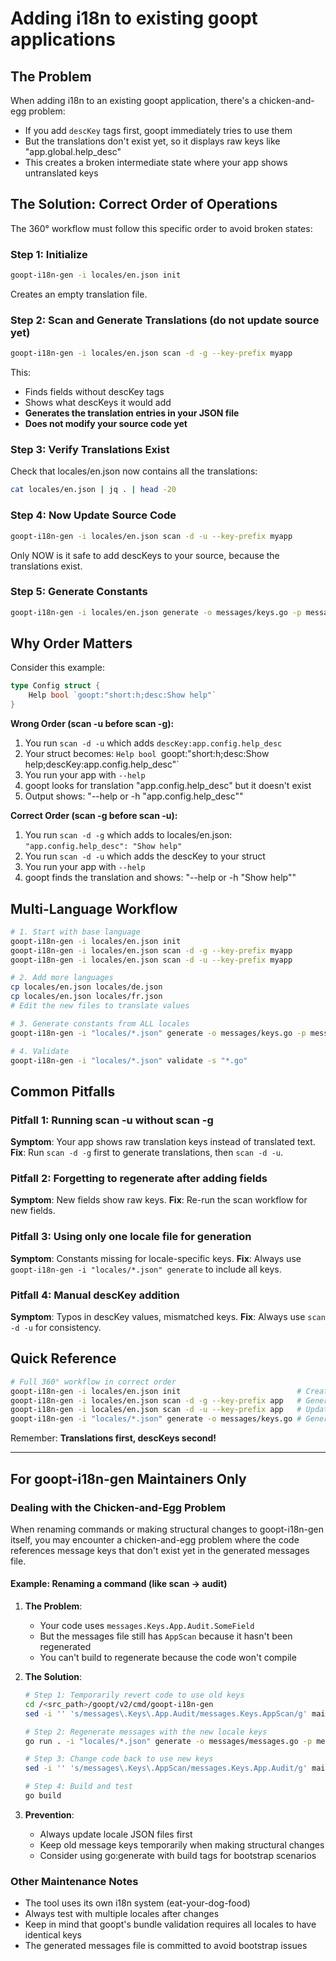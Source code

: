 # Adding i18n to existing goopt applications

## The Problem

When adding i18n to an existing goopt application, there's a chicken-and-egg problem:
- If you add `descKey` tags first, goopt immediately tries to use them
- But the translations don't exist yet, so it displays raw keys like "app.global.help_desc"
- This creates a broken intermediate state where your app shows untranslated keys

## The Solution: Correct Order of Operations

The 360° workflow must follow this specific order to avoid broken states:

### Step 1: Initialize
```bash
goopt-i18n-gen -i locales/en.json init
```
Creates an empty translation file.

### Step 2: Scan and Generate Translations (do not update source yet)
```bash
goopt-i18n-gen -i locales/en.json scan -d -g --key-prefix myapp
```
This:
- Finds fields without descKey tags
- Shows what descKeys it would add
- **Generates the translation entries in your JSON file**
- **Does not modify your source code yet**

### Step 3: Verify Translations Exist
Check that locales/en.json now contains all the translations:
```bash
cat locales/en.json | jq . | head -20
```

### Step 4: Now Update Source Code
```bash
goopt-i18n-gen -i locales/en.json scan -d -u --key-prefix myapp
```
Only NOW is it safe to add descKeys to your source, because the translations exist.

### Step 5: Generate Constants
```bash
goopt-i18n-gen -i locales/en.json generate -o messages/keys.go -p messages
```

## Why Order Matters

Consider this example:

```go
type Config struct {
    Help bool `goopt:"short:h;desc:Show help"`
}
```

**Wrong Order (scan -u before scan -g):**
1. You run `scan -d -u` which adds `descKey:app.config.help_desc`
2. Your struct becomes: `Help bool `goopt:"short:h;desc:Show help;descKey:app.config.help_desc"`
3. You run your app with `--help`
4. goopt looks for translation "app.config.help_desc" but it doesn't exist
5. Output shows: "--help or -h "app.config.help_desc"" 

**Correct Order (scan -g before scan -u):**
1. You run `scan -d -g` which adds to locales/en.json: `"app.config.help_desc": "Show help"`
2. You run `scan -d -u` which adds the descKey to your struct
3. You run your app with `--help`
4. goopt finds the translation and shows: "--help or -h "Show help"" 

## Multi-Language Workflow

```bash
# 1. Start with base language
goopt-i18n-gen -i locales/en.json init
goopt-i18n-gen -i locales/en.json scan -d -g --key-prefix myapp
goopt-i18n-gen -i locales/en.json scan -d -u --key-prefix myapp

# 2. Add more languages
cp locales/en.json locales/de.json
cp locales/en.json locales/fr.json
# Edit the new files to translate values

# 3. Generate constants from ALL locales
goopt-i18n-gen -i "locales/*.json" generate -o messages/keys.go -p messages

# 4. Validate
goopt-i18n-gen -i "locales/*.json" validate -s "*.go"
```

## Common Pitfalls

### Pitfall 1: Running scan -u without scan -g
**Symptom**: Your app shows raw translation keys instead of translated text.
**Fix**: Run `scan -d -g` first to generate translations, then `scan -d -u`.

### Pitfall 2: Forgetting to regenerate after adding fields
**Symptom**: New fields show raw keys.
**Fix**: Re-run the scan workflow for new fields.

### Pitfall 3: Using only one locale file for generation
**Symptom**: Constants missing for locale-specific keys.
**Fix**: Always use `goopt-i18n-gen -i "locales/*.json" generate` to include all keys.

### Pitfall 4: Manual descKey addition
**Symptom**: Typos in descKey values, mismatched keys.
**Fix**: Always use `scan -d -u` for consistency.

## Quick Reference

```bash
# Full 360° workflow in correct order
goopt-i18n-gen -i locales/en.json init                          # Create file
goopt-i18n-gen -i locales/en.json scan -d -g --key-prefix app   # Generate translations
goopt-i18n-gen -i locales/en.json scan -d -u --key-prefix app   # Update source
goopt-i18n-gen -i "locales/*.json" generate -o messages/keys.go # Generate constants (use wildcards!)
```

Remember: **Translations first, descKeys second!**

---

## For goopt-i18n-gen Maintainers Only

### Dealing with the Chicken-and-Egg Problem

When renaming commands or making structural changes to goopt-i18n-gen itself, you may encounter a chicken-and-egg problem where the code references message keys that don't exist yet in the generated messages file.

#### Example: Renaming a command (like scan → audit)

1. **The Problem**:
    - Your code uses `messages.Keys.App.Audit.SomeField`
    - But the messages file still has `AppScan` because it hasn't been regenerated
    - You can't build to regenerate because the code won't compile

2. **The Solution**:
   ```bash
   # Step 1: Temporarily revert code to use old keys
   cd /<src_path>/goopt/v2/cmd/goopt-i18n-gen
   sed -i '' 's/messages\.Keys\.App.Audit/messages.Keys.AppScan/g' main.go
   
   # Step 2: Regenerate messages with the new locale keys
   go run . -i "locales/*.json" generate -o messages/messages.go -p messages
   
   # Step 3: Change code back to use new keys
   sed -i '' 's/messages\.Keys\.AppScan/messages.Keys.App.Audit/g' main.go
   
   # Step 4: Build and test
   go build
   ```

3. **Prevention**:
    - Always update locale JSON files first
    - Keep old message keys temporarily when making structural changes
    - Consider using go:generate with build tags for bootstrap scenarios

### Other Maintenance Notes

- The tool uses its own i18n system (eat-your-dog-food)
- Always test with multiple locales after changes
- Keep in mind that goopt's bundle validation requires all locales to have identical keys
- The generated messages file is committed to avoid bootstrap issues